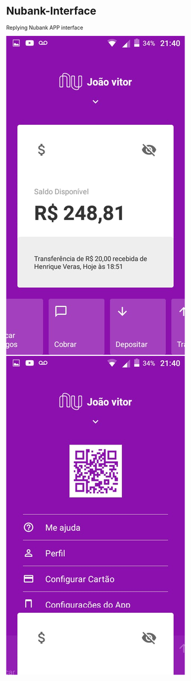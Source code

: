 # Nubank-Interface
Replying Nubank APP interface

![alt text](/screenshots/home.jpeg?raw=true "Main page")
![alt text](/screenshots/settings.jpeg?raw=true "Main page")
